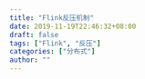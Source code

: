 ```yaml
---
title: "Flink反压机制"
date: 2019-11-19T22:46:32+08:00
draft: false
tags: ["Flink", "反压"]
categories: ["分布式"]
author: ""
---
```


<!-- more: from evernote -->
